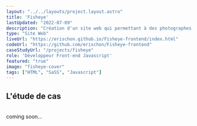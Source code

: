 ```yaml
---
layout: "../../layouts/project.layout.astro"
title: 'Fisheye'
lastUpdated: "2022-07-09"
description: "Création d'un site web qui permettant à des photographes indépendants de présenter leurs meilleurs travaux."
type: "Site Web"
liveUrl: "https://erischon.github.io/Fisheye-frontend/index.html"
codeUrl: "https://github.com/erischon/Fisheye-frontend"
caseStudyUrl: "/projects/fisheye"
role: 'Développeur Front-end Javascript'
featured: "true"
image: "fisheye-cover"
tags: ["HTML", "SaSS", "Javascript"]
---
```


## L'étude de cas  
  <br/>
coming soon...